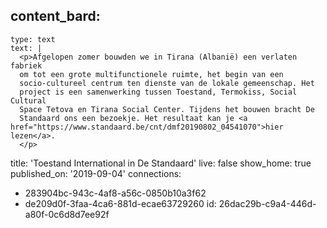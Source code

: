 content_bard:
  -
    type: text
    text: |
      <p>Afgelopen zomer bouwden we in Tirana (Albanië) een verlaten fabriek 
      om tot een grote multifunctionele ruimte, het begin van een 
      socio-cultureel centrum ten dienste van de lokale gemeenschap. Het 
      project is een samenwerking tussen Toestand, Termokiss, Social Cultural 
      Space Tetova en Tirana Social Center. Tijdens het bouwen bracht De 
      Standaard ons een bezoekje. Het resultaat kan je <a href="https://www.standaard.be/cnt/dmf20190802_04541070">hier lezen</a>.
      </p>
title: 'Toestand International in De Standaard'
live: false
show_home: true
published_on: '2019-09-04'
connections:
  - 283904bc-943c-4af8-a56c-0850b10a3f62
  - de209d0f-3faa-4ca6-881d-ecae63729260
id: 26dac29b-c9a4-446d-a80f-0c6d8d7ee92f
